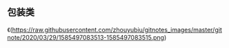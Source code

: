  ## 包装类 
 《(https://raw.githubusercontent.com/zhouyubiu/gitnotes_images/master/gitnote/2020/03/29/1585497083513-1585497083515.png)